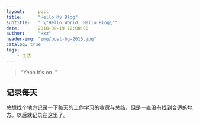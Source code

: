 ```yaml
---
layout:     post
title:      "Hello My Blog"
subtitle:   " \"Hello World, Hello Blog\""
date:       2018-09-19 12:00:00
author:     "Hxz"
header-img: "img/post-bg-2015.jpg"
catalog: true
tags:
    - 生活
---
```


> “Yeah It's on. ”


## 记录每天

总想找个地方记录一下每天的工作学习的收货与总结，但是一直没有找到合适的地方。以后就记录在这里了。
